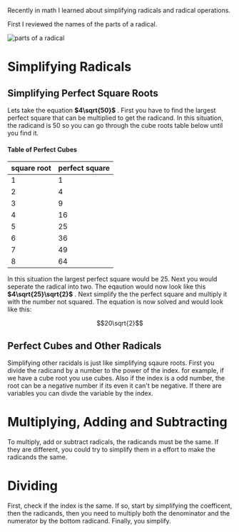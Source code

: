 Recently in math I learned about simplifying radicals and radical operations.

First I reviewed the names of the parts of a radical.
 
![parts of a radical](https://study.com/cimages/multimages/16/radical_image.jpg)

# Simplifying Radicals 

## Simplifying Perfect Square Roots 

Lets take the equation **$4\sqrt{50}$**  . First you have to find the largest perfect square that can be multiplied to get the radicand. In this situation, the radicand is 50 so you can go through the cube roots table below until you find it. 

#### Table of Perfect Cubes 

 |square root|perfect square|
 |---------|------------|
 |1        |1           |
 |2        |4           |
 |3        |9           |
 |4        |16          |
 |5        |25          |
 |6        |36          |
 |7        |49          |
 |8        |64          |

In this situation the largest perfect square would be 25. Next you would seperate the radical into two. The eqaution would now look like this **$4\sqrt{25}\sqrt{2}$** . Next simplify the the perfect square and multiply it with the number not squared. The equation is now solved and would look like this:

$$20\sqrt{2}$$

## Perfect Cubes and Other Radicals 

Simplifying other racidals is just like simplifying sqaure roots. First you divide the radicand by a number to the power of the index. for example, if we have a cube root you use cubes. Also if the index is a odd number, the root can be a negative number if its even it can't be negative. If there are variables you can divde the variable by the index.

# Multiplying, Adding and Subtracting 

To multiply, add or subtract radicals, the radicands must be the same. If they are different, you could try to simplify them in a effort to  make the radicands the same.

# Dividing 

First, check if the index is the same. If so, start by simplifying the coefficent, then the radicands, then you need to multiply both the denominator and the numerator by the bottom radicand. Finally, you simplify.
